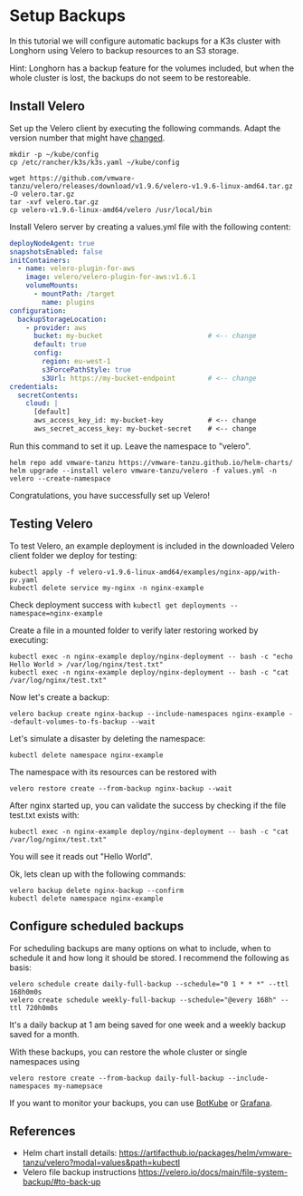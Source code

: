 # Setup Backups
In this tutorial we will configure automatic backups for a K3s cluster with Longhorn using Velero to backup resources to an S3 storage.

Hint: Longhorn has a backup feature for the volumes included, but when the whole cluster is lost, the backups do not seem to be restoreable.

## Install Velero

Set up the Velero client by executing the following commands. Adapt the version number that might have [changed](https://github.com/vmware-tanzu/velero/releases).

```
mkdir -p ~/kube/config
cp /etc/rancher/k3s/k3s.yaml ~/kube/config

wget https://github.com/vmware-tanzu/velero/releases/download/v1.9.6/velero-v1.9.6-linux-amd64.tar.gz -O velero.tar.gz
tar -xvf velero.tar.gz
cp velero-v1.9.6-linux-amd64/velero /usr/local/bin
```

Install Velero server by creating a values.yml file with the following content:

```yaml
deployNodeAgent: true
snapshotsEnabled: false
initContainers:
  - name: velero-plugin-for-aws
    image: velero/velero-plugin-for-aws:v1.6.1
    volumeMounts:
      - mountPath: /target
        name: plugins
configuration:
  backupStorageLocation:
    - provider: aws
      bucket: my-bucket                          # <-- change
      default: true
      config:
        region: eu-west-1
        s3ForcePathStyle: true
        s3Url: https://my-bucket-endpoint        # <-- change
credentials:
  secretContents:
    cloud: |
      [default]
      aws_access_key_id: my-bucket-key           # <-- change
      aws_secret_access_key: my-bucket-secret    # <-- change
```

Run this command to set it up. Leave the namespace to "velero".
```
helm repo add vmware-tanzu https://vmware-tanzu.github.io/helm-charts/
helm upgrade --install velero vmware-tanzu/velero -f values.yml -n velero --create-namespace
```

Congratulations, you have successfully set up Velero!

## Testing Velero

To test Velero, an example deployment is included in the downloaded Velero client folder we deploy for testing:

```
kubectl apply -f velero-v1.9.6-linux-amd64/examples/nginx-app/with-pv.yaml
kubectl delete service my-nginx -n nginx-example
```

Check deployment success with ```kubectl get deployments --namespace=nginx-example```

Create a file in a mounted folder to verify later restoring worked by executing:
```
kubectl exec -n nginx-example deploy/nginx-deployment -- bash -c "echo Hello World > /var/log/nginx/test.txt"
kubectl exec -n nginx-example deploy/nginx-deployment -- bash -c "cat /var/log/nginx/test.txt"
```

Now let's create a backup:
```
velero backup create nginx-backup --include-namespaces nginx-example --default-volumes-to-fs-backup --wait
```

Let's simulate a disaster by deleting the namespace: 
```
kubectl delete namespace nginx-example
```

The namespace with its resources can be restored with
```
velero restore create --from-backup nginx-backup --wait
```

After nginx started up, you can validate the success by checking if the file test.txt exists with:
```
kubectl exec -n nginx-example deploy/nginx-deployment -- bash -c "cat /var/log/nginx/test.txt"
```
You will see it reads out "Hello World".

Ok, lets clean up with the following commands:
```
velero backup delete nginx-backup --confirm
kubectl delete namespace nginx-example
```

## Configure scheduled backups
For scheduling backups are many options on what to include, when to schedule it and how long it should be stored. 
I recommend the following as basis:
```
velero schedule create daily-full-backup --schedule="0 1 * * *" --ttl 168h0m0s
velero create schedule weekly-full-backup --schedule="@every 168h" --ttl 720h0m0s
```
It's a daily backup at 1 am being saved for one week and a weekly backup saved for a month.

With these backups, you can restore the whole cluster or single namespaces using
```
velero restore create --from-backup daily-full-backup --include-namespaces my-namepsace
```

If you want to monitor your backups, you can use [BotKube](https://docs.botkube.io) or [Grafana](https://www.qloudx.com/monitoring-velero-kubernetes-backups-automated-alerting-for-backup-failures/).

## References
* Helm chart install details: https://artifacthub.io/packages/helm/vmware-tanzu/velero?modal=values&path=kubectl
* Velero file backup instructions https://velero.io/docs/main/file-system-backup/#to-back-up
